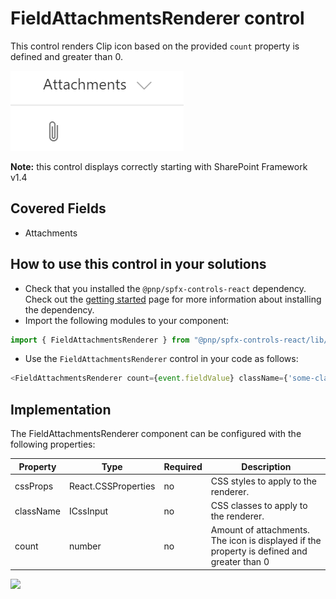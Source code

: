 # FieldAttachmentsRenderer control

This control renders Clip icon based on the provided `count` property is defined and greater than 0.

![FieldAttachmentsRenderer control output](../../assets/FieldAttachmentsRenderer.png)

**Note:** this control displays correctly starting with SharePoint Framework v1.4

## Covered Fields
- Attachments

## How to use this control in your solutions

- Check that you installed the `@pnp/spfx-controls-react` dependency. Check out the [getting started](../getting-started) page for more information about installing the dependency.
- Import the following modules to your component:

```TypeScript
import { FieldAttachmentsRenderer } from "@pnp/spfx-controls-react/lib/FieldAttachmentsRenderer";
```

- Use the `FieldAttachmentsRenderer` control in your code as follows:

```TypeScript
<FieldAttachmentsRenderer count={event.fieldValue} className={'some-class'} cssProps={{ background: '#f00' }} />
```

## Implementation

The FieldAttachmentsRenderer component can be configured with the following properties:

| Property | Type | Required | Description |
| ---- | ---- | ---- | ---- |
| cssProps | React.CSSProperties | no | CSS styles to apply to the renderer. |
| className | ICssInput | no | CSS classes to apply to the renderer. |
| count | number | no | Amount of attachments. The icon is displayed if the property is defined and greater than 0 |

![](https://telemetry.sharepointpnp.com/sp-dev-fx-controls-react/wiki/controls/fields/FieldAttachmentsRenderer)

